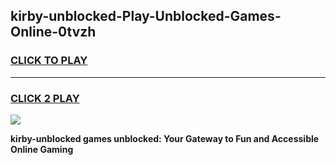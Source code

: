 
## kirby-unblocked-Play-Unblocked-Games-Online-0tvzh
<h3>
<a href="https://premium76.site?title=kirby-unblocked&ref=25A">CLICK TO PLAY</a></h3>
<hr>

<h3>
<a href="https://premium76.site?title=kirby-unblocked&ref=25A">CLICK 2 PLAY</a>
  
</h3>

<a href="https://premium76.site?title=kirby-unblocked&ref=25A"><img src="https://clearcache.store/games.png"></a>


**kirby-unblocked games unblocked: Your Gateway to Fun and Accessible Online Gaming**
